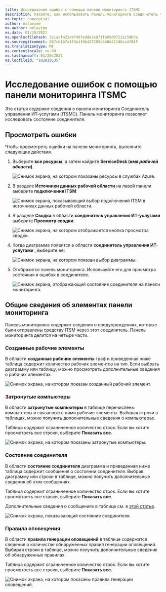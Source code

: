 ```yaml
---
title: Исследование ошибок с помощью панели мониторинга ITSMC
description: Узнайте, как использовать панель мониторинга Соединитель управления ИТ-услугами для изучения ошибок.
ms.topic: conceptual
author: nolavime
ms.author: nolavime
ms.date: 01/15/2021
ms.openlocfilehash: 5e1acf422abf487edda3e871fa99d07212c59b3a
ms.sourcegitcommit: 867cb1b7a1f3a1f0b427282c648d411d0ca4f81f
ms.translationtype: MT
ms.contentlocale: ru-RU
ms.lasthandoff: 03/20/2021
ms.locfileid: "102039535"
---
```

# <a name="investigate-errors-by-using-the-itsmc-dashboard"></a>Исследование ошибок с помощью панели мониторинга ITSMC

Эта статья содержит сведения о панели мониторинга Соединитель управления ИТ-услугами (ITSMC). Панель мониторинга позволяет исследовать состояние соединителя.

## <a name="view-errors"></a>Просмотреть ошибки

Чтобы просмотреть ошибки на панели мониторинга, выполните следующие действия.

1. Выберите **все ресурсы**, а затем найдите **ServiceDesk (*имя рабочей области*)**.

   ![Снимок экрана, на котором показаны ресурсы в службах Azure.](media/itsmc-definition/create-new-connection-from-resource.png)

2. В разделе **Источники данных рабочей области** на левой панели выберите **подключения ITSM**:

   ![Снимок экрана, показывающий выбор подключений ITSM в источниках данных рабочей области.](media/itsmc-overview/add-new-itsm-connection.png)

3. В разделе **Сводка** в области **соединитель управления ИТ-услугами** выберите **Просмотр сводки**:

   ![Снимок экрана, на котором отображается кнопка просмотра сводки.](media/itsmc-resync-servicenow/dashboard-view-summary.png)

4. Когда диаграмма появится в области **соединитель управления ИТ-услугами** , выберите ее:

   ![Снимок экрана, на котором показан выбор диаграммы.](media/itsmc-resync-servicenow/dashboard-graph-click.png)

5. Отобразится панель мониторинга. Используйте его для просмотра состояния и ошибок в соединителе.
   
   ![Снимок экрана, отображающий состояние соединителя на панели мониторинга.](media/itsmc-resync-servicenow/connector-dashboard.png)

## <a name="understand-dashboard-elements"></a>Общие сведения об элементах панели мониторинга

Панель мониторинга содержит сведения о предупреждениях, которые были отправлены средству ITSM через этот соединитель. Панель мониторинга делится на четыре части.

### <a name="created-work-items"></a>Созданные рабочие элементы 

В области **созданные рабочие элементы** граф и приведенная ниже таблица содержит количество рабочих элементов на тип. Если выбрать диаграмму или таблицу, можно просмотреть дополнительные сведения о рабочих элементах.

![Снимок экрана, на котором показан созданный рабочий элемент.](media/itsmc-resync-servicenow/itsm-dashboard-workitems.png)

### <a name="affected-computers"></a>Затронутые компьютеры 

В области **затронутые компьютеры** в таблице перечислены компьютеры и связанные с ними рабочие элементы. Выбирая строки в таблицах, можно получить дополнительные сведения о компьютерах.

Таблица содержит ограниченное количество строк. Если вы хотите просмотреть все строки, выберите **Показать все**.

![Снимок экрана, на котором показаны затронутые компьютеры.](media/itsmc-resync-servicenow/itsm-dashboard-impacted-comp.png)

### <a name="connector-status"></a>Состояние соединителя 

В области **состояние соединителя** диаграмма и приведенная ниже таблица содержит сообщения о состоянии соединителя. Выбрав диаграмму или строки в таблице, можно получить дополнительные сведения об этих сообщениях.

Таблица содержит ограниченное количество строк. Если вы хотите просмотреть все строки, выберите **Показать все**.

Дополнительные сведения о сообщениях в таблице см. в [этой статье](itsmc-dashboard-errors.md).

![Снимок экрана, показывающий состояние соединителя.](media/itsmc-resync-servicenow/itsm-dashboard-connector-status.png)

### <a name="alert-rules"></a>Правила оповещения 

В области **правила генерации оповещений** в таблице содержатся сведения о количестве обнаруженных правил генерации оповещений. Выбирая строки в таблице, можно получить дополнительные сведения об обнаруженных правилах.
    
Таблица содержит ограниченное количество строк. Если вы хотите просмотреть все строки, выберите **Показать все**.

![Снимок экрана, на котором показаны правила генерации оповещений.](media/itsmc-resync-servicenow/itsm-dashboard-alert-rules.png)
